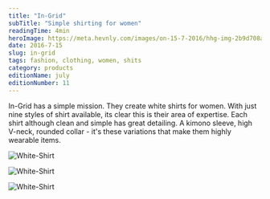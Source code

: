 ```yaml
---
title: "In-Grid"
subTitle: "Simple shirting for women"
readingTime: 4min
heroImage: https://meta.hevnly.com/images/on-15-7-2016/hhg-img-2b9d708a-61d4-45d2-a956-d6691529c7a7.png
date: 2016-7-15
slug: in-grid
tags: fashion, clothing, women, shits
category: products
editionName: july
editionNumber: 11
---
```


In-Grid has a simple mission. They create white shirts for women. With just nine styles of shirt available, its clear this is their area of expertise. Each shirt although clean and simple has great detailing. A kimono sleeve, high V-neck, rounded collar - it's these variations that make them highly wearable items.


![White-Shirt](https://meta.hevnly.com/images/on-16-7-2016/hhg-img-b465d3e3-66e9-4ff9-89c1-1748ce73e9d1.png)

![White-Shirt](https://meta.hevnly.com/images/on-16-7-2016/hhg-img-46e360dd-7664-4f79-aa9d-eade32d47ec0.png)

![White-Shirt](https://meta.hevnly.com/images/on-16-7-2016/hhg-img-98496200-6849-4c02-bdd6-84a4662c9a7f.png)
